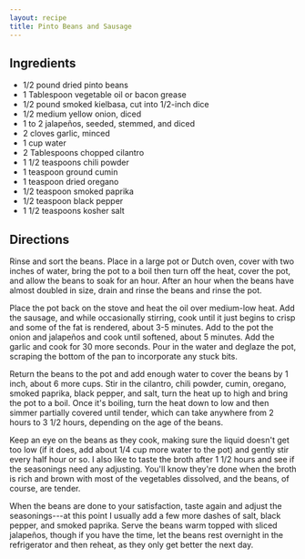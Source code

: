```yaml
---
layout: recipe
title: Pinto Beans and Sausage
---
```


## Ingredients

* 1/2 pound dried pinto beans
* 1 Tablespoon vegetable oil or bacon grease
* 1/2 pound smoked kielbasa, cut into 1/2-inch dice
* 1/2 medium yellow onion, diced
* 1 to 2 jalapeños, seeded, stemmed, and diced
* 2 cloves garlic, minced
* 1 cup water
* 2 Tablespoons chopped cilantro
* 1 1/2 teaspoons chili powder
* 1 teaspoon ground cumin
* 1 teaspoon dried oregano
* 1/2 teaspoon smoked paprika
* 1/2 teaspoon black pepper
* 1 1/2 teaspoons kosher salt

## Directions

Rinse and sort the beans. Place in a large pot or Dutch oven, cover with
two inches of water, bring the pot to a boil then turn off the heat,
cover the pot, and allow the beans to soak for an hour. After an hour
when the beans have almost doubled in size, drain and rinse the beans
and rinse the pot.

Place the pot back on the stove and heat the oil over medium-low heat.
Add the sausage, and while occasionally stirring, cook until it just
begins to crisp and some of the fat is rendered, about 3-5 minutes. Add
to the pot the onion and jalapeños and cook until softened, about 5
minutes. Add the garlic and cook for 30 more seconds. Pour in the water
and deglaze the pot, scraping the bottom of the pan to incorporate any
stuck bits.

Return the beans to the pot and add enough water to cover the beans by 1
inch, about 6 more cups. Stir in the cilantro, chili powder, cumin,
oregano, smoked paprika, black pepper, and salt, turn the heat up to
high and bring the pot to a boil. Once it's boiling, turn the heat down
to low and then simmer partially covered until tender, which can take
anywhere from 2 hours to 3 1/2 hours, depending on the age of the
beans.

Keep an eye on the beans as they cook, making sure the liquid doesn't
get too low (if it does, add about 1/4 cup more water to the pot) and
gently stir every half hour or so. I also like to taste the broth after
1 1/2 hours and see if the seasonings need any adjusting. You'll know
they're done when the broth is rich and brown with most of the
vegetables dissolved, and the beans, of course, are
tender.

When the beans are done to your satisfaction, taste again and adjust the
seasonings---at this point I usually add a few more dashes of salt,
black pepper, and smoked paprika. Serve the beans warm topped with
sliced jalapeños, though if you have the time, let the beans rest
overnight in the refrigerator and then reheat, as they only get better
the next day.
